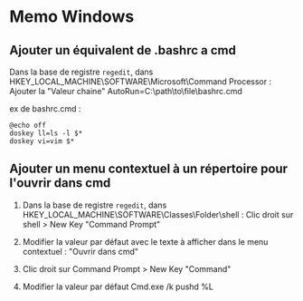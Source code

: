 # Memo Windows

## Ajouter un équivalent de .bashrc a cmd

Dans la base de registre `regedit`, dans HKEY_LOCAL_MACHINE\SOFTWARE\Microsoft\Command Processor :
Ajouter la "Valeur chaine" AutoRun=C:\path\to\file\bashrc.cmd

ex de bashrc.cmd :
```
@echo off
doskey ll=ls -l $*
doskey vi=vim $*
``` 

## Ajouter un menu contextuel à un répertoire pour l'ouvrir dans cmd

1. Dans la base de registre `regedit`, dans HKEY_LOCAL_MACHINE\SOFTWARE\Classes\Folder\shell : Clic droit sur shell > New Key "Command Prompt"

2. Modifier la valeur par défaut avec le texte à afficher dans le menu contextuel : "Ouvrir dans cmd"

3. Clic droit sur Command Prompt > New Key "Command"

4. Modifier la valeur par défaut Cmd.exe /k pushd %L 

